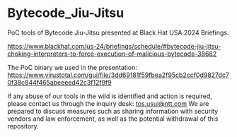 # Bytecode_Jiu-Jitsu
PoC tools of Bytecode Jiu-Jitsu presented at Black Hat USA 2024 Briefings.

https://www.blackhat.com/us-24/briefings/schedule/#bytecode-jiu-jitsu-choking-interpreters-to-force-execution-of-malicious-bytecode-38682

The PoC binary we used in the presentation: https://www.virustotal.com/gui/file/3dd69181f59fbea2f95cb2ccf0d9827dc70f38c844f465abeeeed42c3f12f9f9

If any abuse of our tools in the wild is identified and action is required, please contact us through the inquiry desk: tos.usui@ntt.com
We are prepared to discuss measures such as sharing information with security vendors and law enforcement, as well as the potential withdrawal of this repository.
